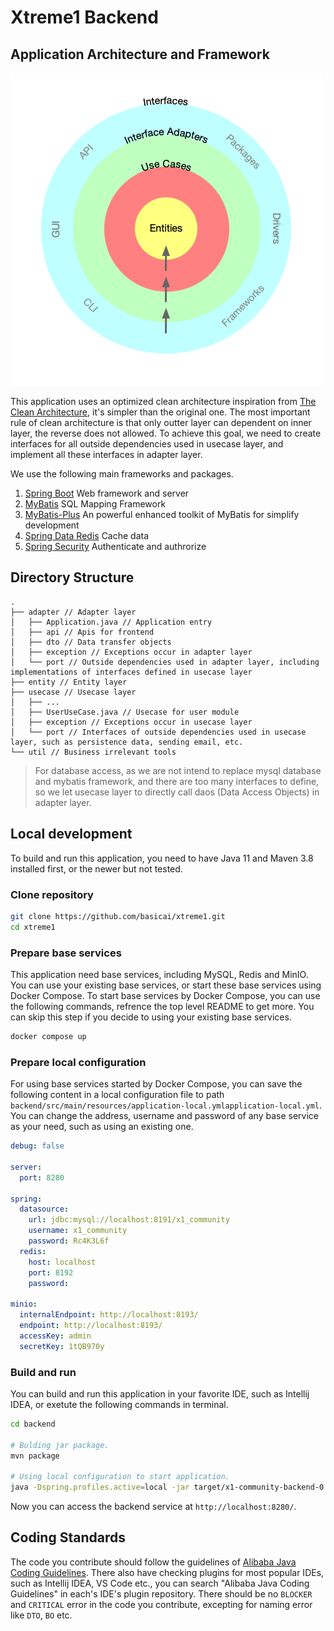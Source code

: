 # Xtreme1 Backend

## Application Architecture and Framework

![Clean Architecture Optimized](/docs/images/clean-architecture-opt.png?raw=true)

This application uses an optimized clean architecture inspiration from [The Clean Architecture](https://blog.cleancoder.com/uncle-bob/2012/08/13/the-clean-architecture.html), it's simpler than the original one. The most important rule of clean architecture is that only outter layer can dependent on inner layer, the reverse does not allowed. To achieve this goal, we need to create interfaces for all outside dependencies used in usecase layer, and implement all these interfaces in adapter layer.

We use the following main frameworks and packages.

1. [Spring Boot](https://spring.io/projects/spring-boot) Web framework and server
1. [MyBatis](https://mybatis.org/) SQL Mapping Framework
1. [MyBatis-Plus](https://baomidou.com/) An powerful enhanced toolkit of MyBatis for simplify development
1. [Spring Data Redis](https://spring.io/projects/spring-data-redis) Cache data
1. [Spring Security](https://spring.io/projects/spring-security) Authenticate and authrorize

## Directory Structure

```
.
├── adapter // Adapter layer
│   ├── Application.java // Application entry
│   ├── api // Apis for frontend
│   ├── dto // Data transfer objects
│   ├── exception // Exceptions occur in adapter layer
│   └── port // Outside dependencies used in adapter layer, including implementations of interfaces defined in usecase layer
├── entity // Entity layer
├── usecase // Usecase layer
│   ├── ...
│   ├── UserUseCase.java // Usecase for user module
│   ├── exception // Exceptions occur in usecase layer
│   └── port // Interfaces of outside dependencies used in usecase layer, such as persistence data, sending email, etc.
└── util // Business irrelevant tools
```

> For database access, as we are not intend to replace mysql database and mybatis framework, and there are too many interfaces to define, so we let usecase layer to directly call daos (Data Access Objects) in adapter layer.

## Local development

To build and run this application, you need to have Java 11 and Maven 3.8 installed first, or the newer but not tested. 

### Clone repository

```bash
git clone https://github.com/basicai/xtreme1.git
cd xtreme1
```

###  Prepare base services

This application need base services, including MySQL, Redis and MinIO. You can use your existing base services, or start these base services using Docker Compose. To start base services by Docker Compose, you can use the following commands, refrence the top level README to get more. You can skip this step if you decide to using your existing base services.

```bash
docker compose up
```

###  Prepare local configuration

For using base services started by Docker Compose, you can save the following content in a local configuration file to path `backend/src/main/resources/application-local.ymlapplication-local.yml`. You can change the address, username and password of any base service as your need, such as using an existing one.

```yaml
debug: false

server:
  port: 8280

spring:
  datasource:
    url: jdbc:mysql://localhost:8191/x1_community
    username: x1_community
    password: Rc4K3L6f
  redis:
    host: localhost
    port: 8192
    password:

minio:
  internalEndpoint: http://localhost:8193/
  endpoint: http://localhost:8193/
  accessKey: admin
  secretKey: 1tQB970y

```

### Build and run

You can build and run this application in your favorite IDE, such as Intellij IDEA, or exetute the following commands in terminal. 

```bash
cd backend

# Bulding jar package.
mvn package

# Using local configuration to start application.
java -Dspring.profiles.active=local -jar target/x1-community-backend-0.5-SNAPSHOT.jar
```

Now you can access the backend service at `http://localhost:8280/`.

## Coding Standards

The code you contribute should follow the guidelines of [Alibaba Java Coding Guidelines](https://github.com/alibaba/Alibaba-Java-Coding-Guidelines). There also have checking plugins for most popular IDEs, such as Intellij IDEA, VS Code etc., you can search "Alibaba Java Coding Guidelines" in each's IDE's plugin repository. There should be no `BLOCKER` and `CRITICAL` error in the code you contribute, excepting for naming error like `DTO`, `BO` etc.
